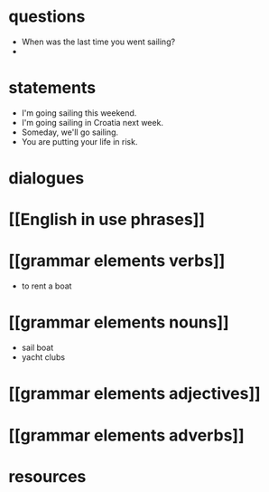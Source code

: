 # questions
- When was the last time you went sailing?
- 
# statements
- I'm going sailing this weekend.
- I'm going sailing in Croatia next week.
- Someday, we'll go sailing.
- You are putting your life in risk.
# dialogues

# [[English in use phrases]]

# [[grammar elements verbs]]
- to rent a boat
# [[grammar elements nouns]]
- sail boat
- yacht clubs

# [[grammar elements adjectives]]

# [[grammar elements adverbs]]

# resources
